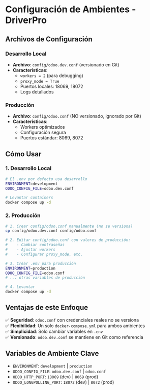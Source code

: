 # Configuración de Ambientes - DriverPro

## Archivos de Configuración

### Desarrollo Local

- **Archivo**: `config/odoo.dev.conf` (versionado en Git)
- **Características**:
  - `workers = 2` (para debugging)
  - `proxy_mode = True`
  - Puertos locales: 18069, 18072
  - Logs detallados

### Producción

- **Archivo**: `config/odoo.conf` (NO versionado, ignorado por Git)
- **Características**:
  - Workers optimizados
  - Configuración segura
  - Puertos estándar: 8069, 8072

## Cómo Usar

### 1. Desarrollo Local

```bash
# El .env por defecto usa desarrollo
ENVIRONMENT=development
ODOO_CONFIG_FILE=odoo.dev.conf

# Levantar containers
docker compose up -d
```

### 2. Producción

```bash
# 1. Crear config/odoo.conf manualmente (no se versiona)
cp config/odoo.dev.conf config/odoo.conf

# 2. Editar config/odoo.conf con valores de producción:
#    - Cambiar contraseñas
#    - Ajustar workers
#    - Configurar proxy_mode, etc.

# 3. Crear .env para producción
ENVIRONMENT=production
ODOO_CONFIG_FILE=odoo.conf
# ... otras variables de producción

# 4. Levantar
docker compose up -d
```

## Ventajas de este Enfoque

✅ **Seguridad**: `odoo.conf` con credenciales reales no se versiona  
✅ **Flexibilidad**: Un solo `docker-compose.yml` para ambos ambientes  
✅ **Simplicidad**: Solo cambiar variables en `.env`  
✅ **Versionado**: `odoo.dev.conf` se mantiene en Git como referencia

## Variables de Ambiente Clave

- `ENVIRONMENT`: `development` | `production`
- `ODOO_CONFIG_FILE`: `odoo.dev.conf` | `odoo.conf`
- `ODOO_HTTP_PORT`: `18069` (dev) | `8069` (prod)
- `ODOO_LONGPOLLING_PORT`: `18072` (dev) | `8072` (prod)
